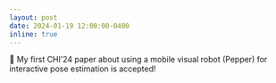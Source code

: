 ```yaml
---
layout: post
date: 2024-01-19 12:00:00-0400
inline: true
---
```

<!-- [CHI’24](https://wangchongyang.ai/assets/pdf/UbiPhysio_IMWUT.pdf){:target="\_blank"} -->
📄 My first CHI’24 paper about using a mobile visual robot (Pepper) for interactive pose estimation is accepted!